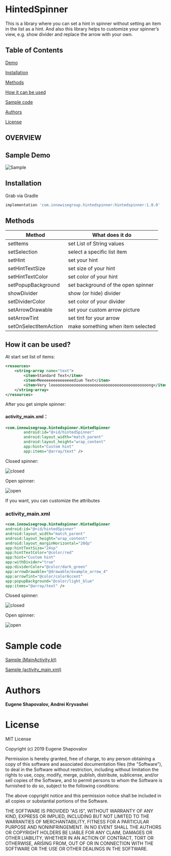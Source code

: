 # HintedSpinner

This is a library where you can set a hint in spinner without setting an item in the list as a hint. And also this library helps to customize your spinner’s view, e.g. show divider and replace the arrow with your own.

## Table of Contents

[Demo](https://github.com/Mobile-Innowise-Group/HintedSpinner/blob/refactor/readme/README.md#SampleDemo)

[Installation](https://github.com/Mobile-Innowise-Group/HintedSpinner/blob/refactor/readme/README.md#Installation)

[Methods](https://github.com/Mobile-Innowise-Group/HintedSpinner/blob/refactor/readme/README.md#Methods)

[How it can be used](https://github.com/Mobile-Innowise-Group/HintedSpinner/blob/refactor/readme/README.md#Howitcanbeused)

[Sample code](https://github.com/Mobile-Innowise-Group/HintedSpinner/blob/refactor/readme/README.md#Samplecode)

[Authors](https://github.com/Mobile-Innowise-Group/HintedSpinner/blob/refactor/readme/README.md#Authors)

[License](https://github.com/Mobile-Innowise-Group/HintedSpinner/blob/refactor/readme/README.md#License)

## OVERVIEW

## Sample Demo

![Sample](./sample.gif)

## Installation

Grab via Gradle
```gradle
implementation 'com.innowisegroup.hintedspinner:hintedspinner:1.0.0'
```

## Methods

| Method | What does it do |
|----------------|---------|
| setItems | set List of String values |
| setSelection | select a specific list item |
| setHint | set your hint |
| setHintTextSize | set size of your hint|
| setHintTextColor | set color of your hint |
| setPopupBackground | set background of the open spinner |
| showDivider | show (or hide) divider |
| setDividerColor | set color of your divider |
| setArrowDrawable | set your custom arrow picture |
| setArrowTint | set tint for your arrow |
| setOnSelectItemAction | make something when item selected |

## How it can be used?

At start set list of items:
```xml
<resources>
    <string-array name="text">
        <item>Standard Text</item>
        <item>Meeeeeeeeeeeeeeedium Text</item>
        <item>Very looooooooooooooooooooooooooooooooooooooooooong</item>
    </string-array>
</resources>
```

After you get simple spinner:

#### **activity_main.xml：**
```xml
<com.innowisegroup.hintedspinner.HintedSpinner
        android:id="@+id/hintedSpinner"
        android:layout_width="match_parent"
        android:layout_height="wrap_content"
        app:hint="Custom hint"
        app:items="@array/text" />
```
Closed spinner:

![closed](./withoutAttrsClosed.jpg)

Open spinner:

![open](./withoutAttrsOpen.jpg)

If you want, you can customize the attributes

### **activity_main.xml**
```xml
<com.innowisegroup.hintedspinner.HintedSpinner
android:id="@+id/hintedSpinner"
android:layout_width="match_parent"
android:layout_height="wrap_content"
android:layout_marginHorizontal="20dp"
app:hintTextSize="24sp"
app:hintTextColor="@color/red"
app:hint="Custom hint"
app:withDivider="true"
app:dividerColor="@color/dark_green"
app:arrowDrawable="@drawable/example_arrow_4"
app:arrowTint="@color/colorAccent"
app:popupBackground="@color/light_blue"
app:items="@array/text" />

```
Closed spinner:

![closed](./withAttrsClosed.jpg)

Open spinner:

![open](./withAttrsOpen.jpg)

# Sample code

[Sample (MainActivity.kt)](https://github.com/Mobile-Innowise-Group/HintedSpinner/tree/refactor/readme/app/src/main/java/com/innowisegroup/hintedspinner/sample)

[Sample (activity_main.xml)](https://github.com/Mobile-Innowise-Group/HintedSpinner/tree/refactor/readme/app/src/main/res/layout)

# Authors

__Eugene Shapovalov, Andrei Kryvashei__

# License

MIT License


Copyright (c) 2019 Eugene Shapovalov


Permission is hereby granted, free of charge, to any person obtaining a copy of this software and associated documentation files (the "Software"), to deal in the Software without restriction, including without limitation the rights to use, copy, modify, merge, publish, distribute, sublicense, and/or sell copies of the Software, and to permit persons to whom the Software is furnished to do so, subject to the following conditions:


The above copyright notice and this permission notice shall be included in all copies or substantial portions of the Software.


THE SOFTWARE IS PROVIDED "AS IS", WITHOUT WARRANTY OF ANY KIND, EXPRESS OR IMPLIED, INCLUDING BUT NOT LIMITED TO THE WARRANTIES OF MERCHANTABILITY, FITNESS FOR A PARTICULAR PURPOSE AND NONINFRINGEMENT. IN NO EVENT SHALL THE AUTHORS OR COPYRIGHT HOLDERS BE LIABLE FOR ANY CLAIM, DAMAGES OR OTHER LIABILITY, WHETHER IN AN ACTION OF CONTRACT, TORT OR OTHERWISE, ARISING FROM, OUT OF OR IN CONNECTION WITH THE SOFTWARE OR THE USE OR OTHER DEALINGS IN THE SOFTWARE.